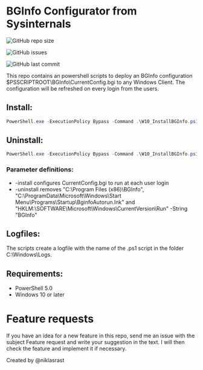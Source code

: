 # BGInfo Configurator from Sysinternals

![GitHub repo size](https://img.shields.io/github/repo-size/niklasrast/Windows-10-BGInfo-Configurator)

![GitHub issues](https://img.shields.io/github/issues-raw/niklasrast/Windows-10-BGInfo-Configurator)

![GitHub last commit](https://img.shields.io/github/last-commit/niklasrast/Windows-10-BGInfo-Configurator)

This repo contains an powershell scripts to deploy an BGInfo configuration $PSSCRIPTROOT\BGInfo\CurrentConfig.bgi to any Windows Client. The configuration will be refreshed on every login from the users.

## Install:
```powershell
PowerShell.exe -ExecutionPolicy Bypass -Command .\W10_InstallBGInfo.ps1 -install
```

## Uninstall:
```powershell
PowerShell.exe -ExecutionPolicy Bypass -Command .\W10_InstallBGInfo.ps1 -uninstall
```

### Parameter definitions:
- -install configures CurrentConfig.bgi to run at each user login
- -uninstall removes "C:\Program Files (x86)\BGInfo", "C:\ProgramData\Microsoft\Windows\Start Menu\Programs\Startup\BginfoAutorun.lnk" and "HKLM:\SOFTWARE\Microsoft\Windows\CurrentVersion\Run" -String "BGInfo"
 
## Logfiles:
The scripts create a logfile with the name of the .ps1 script in the folder C:\Windows\Logs.

## Requirements:
- PowerShell 5.0
- Windows 10 or later

# Feature requests
If you have an idea for a new feature in this repo, send me an issue with the subject Feature request and write your suggestion in the text. I will then check the feature and implement it if necessary.

Created by @niklasrast 
